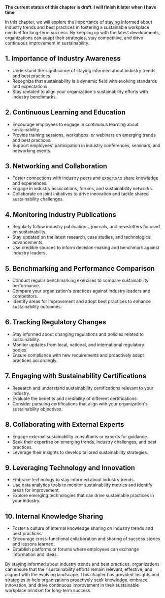 **The current status of this chapter is draft. I will finish it later when I have time**

In this chapter, we will explore the importance of staying informed about industry trends and best practices in fostering a sustainable workplace mindset for long-term success. By keeping up with the latest developments, organizations can adapt their strategies, stay competitive, and drive continuous improvement in sustainability.

**1. Importance of Industry Awareness**
---------------------------------------

* Understand the significance of staying informed about industry trends and best practices.
* Recognize that sustainability is a dynamic field with evolving standards and expectations.
* Stay updated to align your organization's sustainability efforts with industry benchmarks.

**2. Continuous Learning and Education**
----------------------------------------

* Encourage employees to engage in continuous learning about sustainability.
* Provide training sessions, workshops, or webinars on emerging trends and best practices.
* Support employees' participation in industry conferences, seminars, and networking events.

**3. Networking and Collaboration**
-----------------------------------

* Foster connections with industry peers and experts to share knowledge and experiences.
* Engage in industry associations, forums, and sustainability networks.
* Collaborate on joint initiatives to drive innovation and tackle shared sustainability challenges.

**4. Monitoring Industry Publications**
---------------------------------------

* Regularly follow industry publications, journals, and newsletters focused on sustainability.
* Stay updated on the latest research, case studies, and technological advancements.
* Use credible sources to inform decision-making and benchmark against industry leaders.

**5. Benchmarking and Performance Comparison**
----------------------------------------------

* Conduct regular benchmarking exercises to compare sustainability performance.
* Compare your organization's practices against industry leaders and competitors.
* Identify areas for improvement and adopt best practices to enhance sustainability outcomes.

**6. Tracking Regulatory Changes**
----------------------------------

* Stay informed about changing regulations and policies related to sustainability.
* Monitor updates from local, national, and international regulatory bodies.
* Ensure compliance with new requirements and proactively adapt practices accordingly.

**7. Engaging with Sustainability Certifications**
--------------------------------------------------

* Research and understand sustainability certifications relevant to your industry.
* Evaluate the benefits and credibility of different certifications.
* Consider pursuing certifications that align with your organization's sustainability objectives.

**8. Collaborating with External Experts**
------------------------------------------

* Engage external sustainability consultants or experts for guidance.
* Seek their expertise on emerging trends, industry challenges, and best practices.
* Leverage their insights to develop tailored sustainability strategies.

**9. Leveraging Technology and Innovation**
-------------------------------------------

* Embrace technology to stay informed about industry trends.
* Use data analytics tools to monitor sustainability metrics and identify areas for improvement.
* Explore emerging technologies that can drive sustainable practices in your industry.

**10. Internal Knowledge Sharing**
----------------------------------

* Foster a culture of internal knowledge sharing on industry trends and best practices.
* Encourage cross-functional collaboration and sharing of success stories and lessons learned.
* Establish platforms or forums where employees can exchange information and ideas.

By staying informed about industry trends and best practices, organizations can ensure that their sustainability efforts remain relevant, effective, and aligned with the evolving landscape. This chapter has provided insights and strategies to help organizations proactively seek knowledge, embrace innovation, and drive continuous improvement in their sustainable workplace mindset for long-term success.
